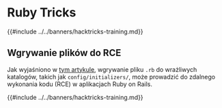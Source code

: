 # Ruby Tricks

{{#include ../../banners/hacktricks-training.md}}

## Wgrywanie plików do RCE

Jak wyjaśniono w [tym artykule](https://www.offsec.com/blog/cve-2024-46986/), wgrywanie pliku `.rb` do wrażliwych katalogów, takich jak `config/initializers/`, może prowadzić do zdalnego wykonania kodu (RCE) w aplikacjach Ruby on Rails.

{{#include ../../banners/hacktricks-training.md}}
